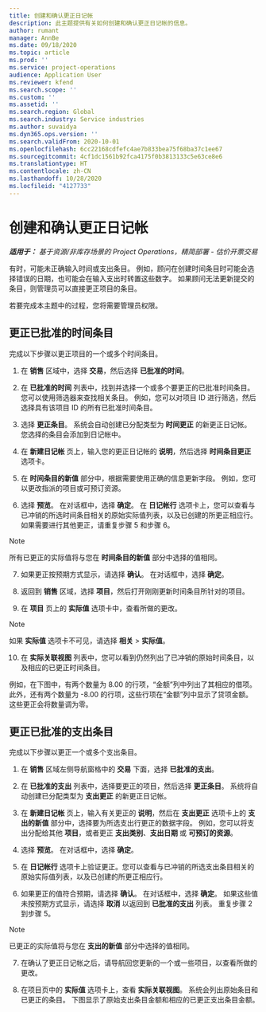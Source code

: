 ```yaml
---
title: 创建和确认更正日记帐
description: 此主题提供有关如何创建和确认更正日记帐的信息。
author: rumant
manager: AnnBe
ms.date: 09/18/2020
ms.topic: article
ms.prod: ''
ms.service: project-operations
audience: Application User
ms.reviewer: kfend
ms.search.scope: ''
ms.custom: ''
ms.assetid: ''
ms.search.region: Global
ms.search.industry: Service industries
ms.author: suvaidya
ms.dyn365.ops.version: ''
ms.search.validFrom: 2020-10-01
ms.openlocfilehash: 6cc22168cdfefc4ae7b833bea75f68ba37c1ee67
ms.sourcegitcommit: 4cf1dc1561b92fca4175f0b3813133c5e63ce8e6
ms.translationtype: HT
ms.contentlocale: zh-CN
ms.lasthandoff: 10/28/2020
ms.locfileid: "4127733"
---
```

# <a name="create-and-confirm-correction-journals"></a>创建和确认更正日记帐

_**适用于：** 基于资源/非库存场景的 Project Operations，精简部署 - 估价开票交易_

有时，可能未正确输入时间或支出条目。 例如，顾问在创建时间条目时可能会选择错误的日期，也可能会在输入支出时转置这些数字。 如果顾问无法更新提交的条目，则管理员可以直接更正项目的条目。

若要完成本主题中的过程，您将需要管理员权限。

## <a name="correct-approved-time-entries"></a>更正已批准的时间条目     

完成以下步骤以更正项目的一个或多个时间条目。

1. 在 **销售** 区域中，选择 **交易**，然后选择 **已批准的时间**。 

2. 在 **已批准的时间** 列表中，找到并选择一个或多个要更正的已批准时间条目。 您可以使用筛选器来查找相关条目。 例如，您可以对项目 ID 进行筛选，然后选择具有该项目 ID 的所有已批准时间条目。

3. 选择 **更正条目**。 系统会自动创建已分配类型为 **时间更正** 的新更正日记帐。 您选择的条目会添加到日记帐中。 

4. 在 **新建日记帐** 页上，输入您的更正日记帐的 **说明**，然后选择 **时间条目更正** 选项卡。  

5. 在 **时间条目的新值** 部分中，根据需要使用正确的信息更新字段。 例如，您可以更改指派的项目或可预订资源。

6. 选择 **预览**。 在对话框中，选择 **确定**。 在 **日记帐行** 选项卡上，您可以查看与已冲销的所选时间条目相关的原始实际值列表，以及已创建的所更正相应行。 如果需要进行其他更正，请重复步骤 5 和步骤 6。 

> [!NOTE]
> 所有已更正的实际值将与您在 **时间条目的新值** 部分中选择的值相同。

7. 如果更正按预期方式显示，请选择 **确认**。 在对话框中，选择 **确定**。

8. 返回到 **销售** 区域，选择 **项目**，然后打开刚刚更新时间条目所针对的项目。 

9. 在 **项目** 页上的 **实际值** 选项卡中，查看所做的更改。 

> [!NOTE]
> 如果 **实际值** 选项卡不可见，请选择 **相关** > **实际值**。  

10. 在 **实际关联视图** 列表中，您可以看到仍然列出了已冲销的原始时间条目，以及相应的已更正时间条目。 

例如，在下图中，有两个数量为 8.00 的行项，“金额”列中列出了其相应的借项。 此外，还有两个数量为 -8.00 的行项，这些行项在“金额”列中显示了贷项金额。 这些更正会将数量调为零。

 
## <a name="correct-approved-expense-entries"></a>更正已批准的支出条目

完成以下步骤以更正一个或多个支出条目。 

1. 在 **销售** 区域左侧导航窗格中的 **交易** 下面，选择 **已批准的支出**。

2. 在 **已批准的支出** 列表中，选择要更正的项目，然后选择 **更正条目**。 系统将自动创建已分配类型为 **支出更正** 的新更正日记帐。 

3. 在 **新建日记帐** 页上，输入有关更正的 **说明**，然后在 **支出更正** 选项卡上的 **支出的新值** 部分中，选择要为所选支出行更正的数据字段。 例如，您可以将支出分配给其他 **项目**，或者更正 **支出类别**、**支出日期** 或 **可预订的资源**。

4. 选择 **预览**。 在对话框中，选择 **确定**。 

5. 在 **日记帐行** 选项卡上验证更正。您可以查看与已冲销的所选支出条目相关的原始实际值列表，以及已创建的所更正相应行。

6. 如果更正的值符合预期，请选择 **确认**。 在对话框中，选择 **确定**。 如果这些值未按预期方式显示，请选择 **取消** 以返回到 **已批准的支出** 列表。 重复步骤 2 到步骤 5。 

> [!NOTE]
> 已更正的实际值将与您在 **支出的新值** 部分中选择的值相同。

7. 在确认了更正日记帐之后，请导航回您更新的一个或一些项目，以查看所做的更改。  

8. 在项目页中的 **实际值** 选项卡上，查看 **实际关联视图**。 系统会列出原始条目和已更正的条目。 下图显示了原始支出条目金额和相应的已更正支出条目金额。 


